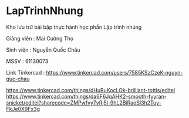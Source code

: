 # LapTrinhNhung
Kho lưu trữ bài bập thực hành học phần Lập trình nhúng

Giảng viên : Mai Cường Thọ

Sinh viên : Nguyễn Quốc Châu

MSSV : 61130073





Link Tinkercad : https://www.tinkercad.com/users/7585KSzCzeK-nguyn-quc-chau

https://www.tinkercad.com/things/dHuRuKocLOk-brilliant-rottis/editel
https://www.tinkercad.com/things/da6F6JqAHK2-smooth-fyyran-snicket/editel?sharecode=ZMPwfvy7vRj5l-9hL2BiRaoSl3h2Tuy-FkJe0X9Fx3g

